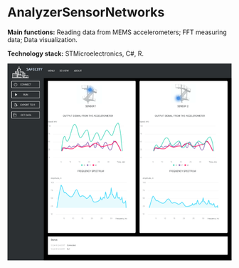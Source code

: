# AnalyzerSensorNetworks
**Main functions:**
Reading data from MEMS accelerometers;
FFT measuring data;
Data visualization.

**Technology stack:** STMicroelectronics, C#, R.

![logo](https://github.com/sergbelom/AnalyzerSensorNetworks/blob/DesktopVersion/SafeCity/SafeCity/Resources/UI.png)
